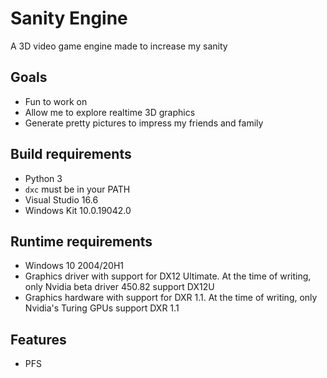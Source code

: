 # Sanity Engine

A 3D video game engine made to increase my sanity

## Goals

- Fun to work on
- Allow me to explore realtime 3D graphics
- Generate pretty pictures to impress my friends and family

## Build requirements

- Python 3
- `dxc` must be in your PATH
- Visual Studio 16.6
- Windows Kit 10.0.19042.0

## Runtime requirements

- Windows 10 2004/20H1
- Graphics driver with support for DX12 Ultimate. At the time of writing, only Nvidia beta driver 450.82 support DX12U
- Graphics hardware with support for DXR 1.1. At the time of writing, only Nvidia's Turing GPUs support DXR 1.1

## Features

- PFS
